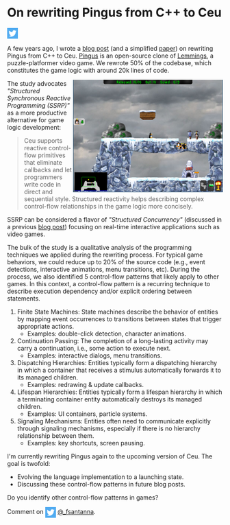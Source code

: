 # On rewriting Pingus from C++ to Ceu

<img src="twitter.png" style="vertical-align:middle">
<!--[@_fsantanna](https://twitter.com/_fsantanna)-->

A few years ago, I wrote a [blog post][3] (and a simplified [paper][4]) on
rewriting Pingus from C++ to Ceu.
[Pingus][1] is an open-source clone of [Lemmings][2], a puzzle-platformer video
game.
We rewrote 50\% of the codebase, which constitutes the game logic with around
20k lines of code.

<img src="pingus.png" align="right" width="350">

The study advocates *"Structured Synchronous Reactive Programming (SSRP)"* as a
more productive alternative for game logic development:

> Ceu supports reactive control-flow primitives that eliminate callbacks and
> let programmers write code in direct and sequential style.
> Structured reactivity helps describing complex control-flow relationships in
> the game logic more concisely.

SSRP can be considered a flavor of *"Structured Concurrency"* (discussed in a
previous [blog post][5]) focusing on real-time interactive applications such as
video games.

The bulk of the study is a qualitative analysis of the programming techniques
we applied during the rewriting process.
For typical game behaviors, we could reduce up to 20% of the source code (e.g.,
event detections, interactive animations, menu transitions, etc).
During the process, we also identified 5 control-flow patterns that likely
apply to other games.
In this context, a control-flow pattern is a recurring technique to describe
execution dependency and/or explicit ordering between statements.

1. Finite State Machines: State machines describe the behavior of entities by
   mapping event occurrences to transitions between states that trigger
   appropriate actions.
    - Examples: double-click detection, character animations.
2. Continuation Passing: The completion of a long-lasting activity may carry a
   continuation, i.e., some action to execute next.
    - Examples: interactive dialogs, menu transitions.
3. Dispatching Hierarchies: Entities typically form a dispatching hierarchy in
   which a container that receives a stimulus automatically forwards it to its
   managed children.
    - Examples: redrawing & update callbacks.
4. Lifespan Hierarchies: Entities typically form a lifespan hierarchy in which
   a terminating container entity automatically destroys its managed children.
    - Examples: UI containers, particle systems.
5. Signaling Mechanisms: Entities often need to communicate explicitly through
   signaling mechanisms, especially if there is no hierarchy relationship
   between them.
    - Examples: key shortcuts, screen pausing.

I'm currently rewriting Pingus again to the upcoming version of Ceu.
The goal is twofold:

- Evolving the language implementation to a launching state.
- Discussing these control-flow patterns in future blog posts.

Do you identify other control-flow patterns in games?

[1]: http://pingus.seul.org/
[2]: https://en.wikipedia.org/wiki/Lemmings_(video_game)
[3]: https://fsantanna.github.io/pingus/
[4]: http://ceu-lang.org/chico/ceu_sbgames18.pdf
[5]: https://fsantanna.github.io/structured-concurrency.html

Comment on <img src="twitter.png" style="vertical-align:middle"> [@_fsantanna](https://twitter.com/_fsantanna/status/TODO).
